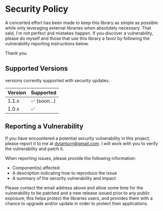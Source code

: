 # Security Policy

A concerted effort has been made to keep this library as simple as possible while only leveraging external libraries when absolutely necessary. That said, I'm not perfect and mistakes happen. If you discover a vulnerability, please do myself and those that use this library a favor by following the vulnerability reporting instructions below.

Thank you.

## Supported Versions

versions currently supported with security updates.

| Version | Supported          |
| ------- | ------------------ |
| 1.1.x   | :white_check_mark: (soon...) |
| 1.0.x   | :white_check_mark: |

## Reporting a Vulnerability

If you have encountered a potential security vulnerability in this project, please report it to me at dylanturn@gmail.com. I will work with you to verify the vulnerability and patch it.

When reporting issues, please provide the following information:
  - Component(s) affected
  - A description indicating how to reproduce the issue
  - A summary of the security vulnerability and impact

Please contact the email address above and allow some time for the vulnerability to be patched and a new release issued prior to any public exposure; this helps protect the libraries users, and provides them with a chance to upgrade and/or update in order to protect their applications.
